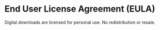 # End User License Agreement (EULA)

Digital downloads are licensed for personal use. No redistribution or resale.
